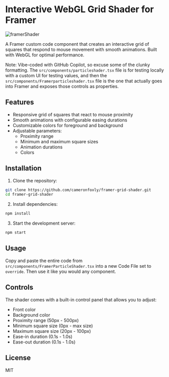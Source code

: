 # Interactive WebGL Grid Shader for Framer

![framerShader](https://github.com/user-attachments/assets/c4a29eb1-7d0c-4a9e-bfef-3ec36e5f5f46)

A Framer custom code component that creates an interactive grid of squares that respond to mouse movement with smooth animations. Built with WebGL for optimal performance.

Note: Vibe-coded with GitHub Copilot, so excuse some of the clunky formatting. The `src/components/particleshader.tsx` file is for testing locally with a custom UI for testing values, and then the `src/components/Framerparticleshader.tsx` file is the one that actually goes into Framer and exposes those controls as properties. 

## Features

- Responsive grid of squares that react to mouse proximity
- Smooth animations with configurable easing durations
- Customizable colors for foreground and background
- Adjustable parameters:
  - Proximity range
  - Minimum and maximum square sizes
  - Animation durations
  - Colors

## Installation

1. Clone the repository:
```bash
git clone https://github.com/cameronfoxly/framer-grid-shader.git
cd framer-grid-shader
```

2. Install dependencies:
```bash
npm install
```

3. Start the development server:
```bash
npm start
```

## Usage

Copy and paste the entire code from `src/components/FramerParticleShader.tsx` into a new Code File set to `override`. Then use it like you would any component.

## Controls

The shader comes with a built-in control panel that allows you to adjust:
- Front color
- Background color
- Proximity range (50px - 500px)
- Minimum square size (0px - max size)
- Maximum square size (20px - 100px)
- Ease-in duration (0.1s - 1.0s)
- Ease-out duration (0.1s - 1.0s)

## License

MIT
